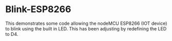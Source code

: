 # Blink-ESP8266
This demonstrates some code allowing the nodeMCU ESP8266 (IOT device) to blink using the built in LED. This has been adjusting by redefining the LED to D4.
